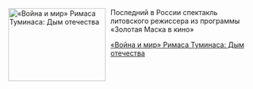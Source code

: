 <!--2025-08-09 12:30:16-->
<div class="yb">
  <div class="rss kino_teatr"><a href="https://www.kino-teatr.ru/teatr/art/teatr/6365/" title="«Война и мир» Римаса Туминаса: Дым отечества"><img src="https://www.kino-teatr.ru/art/5/6/6365/poster.jpg" width="196" height="147" align="left" hspace="5" style="margin: 0px 10px 0px 5px" alt="«Война и мир» Римаса Туминаса: Дым отечества"/></a>Последний в России спектакль литовского режиссера из программы «Золотая Маска в кино» <p class="titl"><a href="https://www.kino-teatr.ru/teatr/art/teatr/6365/">«Война и мир» Римаса Туминаса: Дым отечества</a></p></div>
</div>
